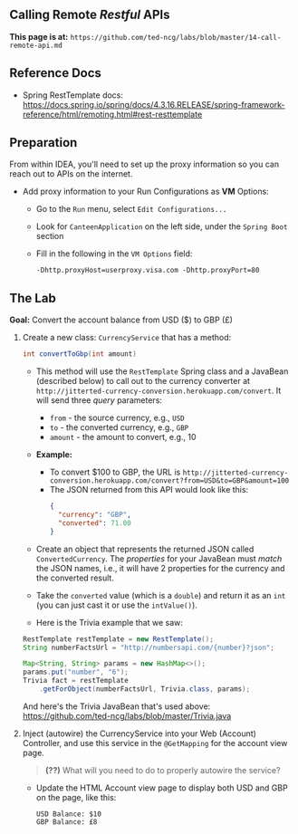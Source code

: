 ## Calling Remote *Restful* APIs

**This page is at:** `https://github.com/ted-ncg/labs/blob/master/14-call-remote-api.md`

## Reference Docs

* Spring RestTemplate docs: https://docs.spring.io/spring/docs/4.3.16.RELEASE/spring-framework-reference/html/remoting.html#rest-resttemplate

## Preparation

From within IDEA, you'll need to set up the proxy information so you can reach out to APIs on the internet.

* Add proxy information to your Run Configurations as **VM** Options:

   * Go to the `Run` menu, select `Edit Configurations...`
   * Look for `CanteenApplication` on the left side, under the `Spring Boot` section
   * Fill in the following in the `VM Options` field:

     `-Dhttp.proxyHost=userproxy.visa.com -Dhttp.proxyPort=80`


## The Lab

**Goal:** Convert the account balance from USD ($) to GBP (£)

1. Create a new class: `CurrencyService` that has a method:

    ```java
    int convertToGbp(int amount)
    ```

   * This method will use the `RestTemplate` Spring class and a JavaBean (described below) to call out to the currency converter at `http://jitterted-currency-conversion.herokuapp.com/convert`.
     It will send three *query* parameters:
       * `from` - the source currency, e.g., `USD`
       * `to` - the converted currency, e.g., `GBP`
       * `amount` - the amount to convert, e.g., 10
   * **Example:**
       * To convert $100 to GBP, the URL is `http://jitterted-currency-conversion.herokuapp.com/convert?from=USD&to=GBP&amount=100`
       * The JSON returned from this API would look like this:
          ```json
          {
            "currency": "GBP",
            "converted": 71.00
          }
          ```
   * Create an object that represents the returned JSON called `ConvertedCurrency`. 
     The *properties* for your JavaBean must *match* the JSON names, i.e., it will have 2 properties for the currency and the converted result.
   
   * Take the `converted` value (which is a `double`) and return it as an `int` (you can just cast it or use the `intValue()`).

   * Here is the Trivia example that we saw:
   
    ```java
    RestTemplate restTemplate = new RestTemplate();
    String numberFactsUrl = "http://numbersapi.com/{number}?json";

    Map<String, String> params = new HashMap<>();
    params.put("number", "6");
    Trivia fact = restTemplate
        .getForObject(numberFactsUrl, Trivia.class, params);
    ```

    And here's the Trivia JavaBean that's used above: https://github.com/ted-ncg/labs/blob/master/Trivia.java
    
1. Inject (autowire) the CurrencyService into your Web (Account) Controller, and use this service in the `@GetMapping` for the account view page.

   > **(??)** What will you need to do to properly autowire the service?

   * Update the HTML Account view page to display both USD and GBP on the page, like this:
     ```
     USD Balance: $10
     GBP Balance: £8
     ```
